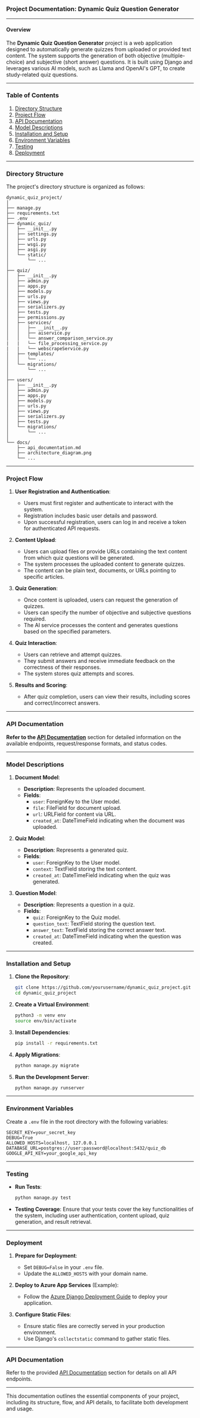 ### **Project Documentation: Dynamic Quiz Question Generator**

---

#### **Overview**

The **Dynamic Quiz Question Generator** project is a web application designed to automatically generate quizzes from uploaded or provided text content. The system supports the generation of both objective (multiple-choice) and subjective (short answer) questions. It is built using Django and leverages various AI models, such as Llama and OpenAI's GPT, to create study-related quiz questions.

---

### **Table of Contents**

1. [Directory Structure](#directory-structure)
2. [Project Flow](#project-flow)
3. [API Documentation](#api-documentation)
4. [Model Descriptions](#model-descriptions)
5. [Installation and Setup](#installation-and-setup)
6. [Environment Variables](#environment-variables)
7. [Testing](#testing)
8. [Deployment](#deployment)

---

### **Directory Structure**

The project's directory structure is organized as follows:

```
dynamic_quiz_project/
│
├── manage.py
├── requirements.txt
├── .env
├── dynamic_quiz/
│   ├── __init__.py
│   ├── settings.py
│   ├── urls.py
│   ├── wsgi.py
│   ├── asgi.py
│   └── static/
│       └── ...
│
├── quiz/
│   ├── __init__.py
│   ├── admin.py
│   ├── apps.py
│   ├── models.py
│   ├── urls.py
│   ├── views.py
│   ├── serializers.py
│   ├── tests.py
│   ├── permissions.py
│   ├── services/
│   │   ├── __init__.py
│   │   ├── aiservice.py
│   │   └── answer_comparison_service.py
|   |   └── file_processing_service.py
|   |   └── webscrapeService.py
│   ├── templates/
│   │   └── ...
│   └── migrations/
│       └── ...
│
├── users/
│   ├── __init__.py
│   ├── admin.py
│   ├── apps.py
│   ├── models.py
│   ├── urls.py
│   ├── views.py
│   ├── serializers.py
│   ├── tests.py
│   └── migrations/
│       └── ...
│
└── docs/
    ├── api_documentation.md
    ├── architecture_diagram.png
    └── ...

```

---

### **Project Flow**

1. **User Registration and Authentication**: 
   - Users must first register and authenticate to interact with the system.
   - Registration includes basic user details and password.
   - Upon successful registration, users can log in and receive a token for authenticated API requests.

2. **Content Upload**:
   - Users can upload files or provide URLs containing the text content from which quiz questions will be generated.
   - The system processes the uploaded content to generate quizzes.
   - The content can be plain text, documents, or URLs pointing to specific articles.

3. **Quiz Generation**:
   - Once content is uploaded, users can request the generation of quizzes.
   - Users can specify the number of objective and subjective questions required.
   - The AI service processes the content and generates questions based on the specified parameters.

4. **Quiz Interaction**:
   - Users can retrieve and attempt quizzes.
   - They submit answers and receive immediate feedback on the correctness of their responses.
   - The system stores quiz attempts and scores.

5. **Results and Scoring**:
   - After quiz completion, users can view their results, including scores and correct/incorrect answers.

---

### **API Documentation**

**Refer to the [API Documentation](#api-documentation)** section for detailed information on the available endpoints, request/response formats, and status codes.

---

### **Model Descriptions**

1. **Document Model**:
   - **Description**: Represents the uploaded document.
   - **Fields**:
     - `user`: ForeignKey to the User model.
     - `file`: FileField for document upload.
     - `url`: URLField for content via URL.
     - `created_at`: DateTimeField indicating when the document was uploaded.

2. **Quiz Model**:
   - **Description**: Represents a generated quiz.
   - **Fields**:
     - `user`: ForeignKey to the User model.
     - `context`: TextField storing the text content.
     - `created_at`: DateTimeField indicating when the quiz was generated.

3. **Question Model**:
   - **Description**: Represents a question in a quiz.
   - **Fields**:
     - `quiz`: ForeignKey to the Quiz model.
     - `question_text`: TextField storing the question text.
     - `answer_text`: TextField storing the correct answer text.
     - `created_at`: DateTimeField indicating when the question was created.

---

### **Installation and Setup**

1. **Clone the Repository**:
   ```bash
   git clone https://github.com/yourusername/dynamic_quiz_project.git
   cd dynamic_quiz_project
   ```

2. **Create a Virtual Environment**:
   ```bash
   python3 -m venv env
   source env/bin/activate
   ```

3. **Install Dependencies**:
   ```bash
   pip install -r requirements.txt
   ```

4. **Apply Migrations**:
   ```bash
   python manage.py migrate
   ```

5. **Run the Development Server**:
   ```bash
   python manage.py runserver
   ```

---

### **Environment Variables**

Create a `.env` file in the root directory with the following variables:

```env
SECRET_KEY=your_secret_key
DEBUG=True
ALLOWED_HOSTS=localhost, 127.0.0.1
DATABASE_URL=postgres://user:password@localhost:5432/quiz_db
GOOGLE_API_KEY=your_google_api_key
```

---

### **Testing**

- **Run Tests**:
  ```bash
  python manage.py test
  ```
- **Testing Coverage**: Ensure that your tests cover the key functionalities of the system, including user authentication, content upload, quiz generation, and result retrieval.

---

### **Deployment**

1. **Prepare for Deployment**:
   - Set `DEBUG=False` in your `.env` file.
   - Update the `ALLOWED_HOSTS` with your domain name.

2. **Deploy to Azure App Services** (Example):
   - Follow the [Azure Django Deployment Guide](https://docs.microsoft.com/en-us/azure/developer/python/tutorial-python-django-webapp-ubuntu) to deploy your application.
  
3. **Configure Static Files**:
   - Ensure static files are correctly served in your production environment.
   - Use Django's `collectstatic` command to gather static files.

---

### **API Documentation**

Refer to the provided [API Documentation](#api-documentation) section for details on all API endpoints.

---

This documentation outlines the essential components of your project, including its structure, flow, and API details, to facilitate both development and usage.